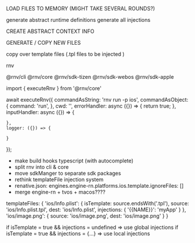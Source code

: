 


LOAD FILES TO MEMORY (MIGHT TAKE SEVERAL ROUNDS?)

generate abstract runtime definitions
generate all injections

CREATE ABSTRACT CONTEXT INFO


GENERATE / COPY NEW FILES

copy over template files (.tpl files to be injected )



rnv


@rnv/cli
@rnv/core
@rnv/sdk-tizen
@rnv/sdk-webos
@rnv/sdk-apple



import { executeRnv } from '@rnv/core'

await executeRnv({ 
    commandAsString: 'rnv run -p ios', 
    commandAsObject: {
        command: 'run',
    },
    cwd: '',
    errorHandler: async ({}) => {
        return true;
    },
    inputHandler: async ({}) => {

    },
    logger: ({}) => {

    } 
});


- make build hooks typescript (with autocomplete)
- split rnv into cli & core
- move sdkManger to separate sdk packages
- rethink templateFile injection system
- renative.json: engines.engine-rn.platforms.ios.template.ignoreFiles: []
- merge engine-rn + tvos + macos????


templateFiles: {
    'ios/Info.plist': {
        isTemplate: source.endsWith('.tpl'),
        source: 'ios/Info.plist.tpl',
        dest: 'ios/Info.plist',
        injections: {
            '{{NAME}}': 'myApp'
        }
    },
    'ios/image.png': {
        source: 'ios/image.png',
        dest: 'ios/image.png'
    }
}


if isTemplate = true && injections = undefined => use global injections
if isTemplate = true && injections = {...} => use local injections